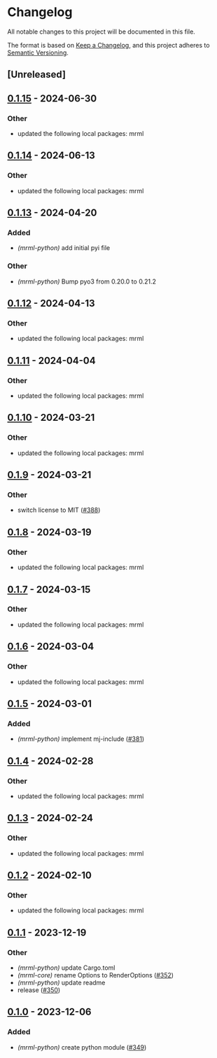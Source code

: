 # Changelog
All notable changes to this project will be documented in this file.

The format is based on [Keep a Changelog](https://keepachangelog.com/en/1.0.0/),
and this project adheres to [Semantic Versioning](https://semver.org/spec/v2.0.0.html).

## [Unreleased]

## [0.1.15](https://github.com/jdrouet/mrml/compare/mrml-python-v0.1.14...mrml-python-v0.1.15) - 2024-06-30

### Other
- updated the following local packages: mrml

## [0.1.14](https://github.com/jdrouet/mrml/compare/mrml-python-v0.1.13...mrml-python-v0.1.14) - 2024-06-13

### Other
- updated the following local packages: mrml

## [0.1.13](https://github.com/jdrouet/mrml/compare/mrml-python-v0.1.12...mrml-python-v0.1.13) - 2024-04-20

### Added
- *(mrml-python)* add initial pyi file

### Other
- *(mrml-python)* Bump pyo3 from 0.20.0 to 0.21.2

## [0.1.12](https://github.com/jdrouet/mrml/compare/mrml-python-v0.1.11...mrml-python-v0.1.12) - 2024-04-13

### Other
- updated the following local packages: mrml

## [0.1.11](https://github.com/jdrouet/mrml/compare/mrml-python-v0.1.10...mrml-python-v0.1.11) - 2024-04-04

### Other
- updated the following local packages: mrml

## [0.1.10](https://github.com/jdrouet/mrml/compare/mrml-python-v0.1.9...mrml-python-v0.1.10) - 2024-03-21

### Other
- updated the following local packages: mrml

## [0.1.9](https://github.com/jdrouet/mrml/compare/mrml-python-v0.1.8...mrml-python-v0.1.9) - 2024-03-21

### Other
- switch license to MIT ([#388](https://github.com/jdrouet/mrml/pull/388))

## [0.1.8](https://github.com/jdrouet/mrml/compare/mrml-python-v0.1.7...mrml-python-v0.1.8) - 2024-03-19

### Other
- updated the following local packages: mrml

## [0.1.7](https://github.com/jdrouet/mrml/compare/mrml-python-v0.1.6...mrml-python-v0.1.7) - 2024-03-15

### Other
- updated the following local packages: mrml

## [0.1.6](https://github.com/jdrouet/mrml/compare/mrml-python-v0.1.5...mrml-python-v0.1.6) - 2024-03-04

### Other
- updated the following local packages: mrml

## [0.1.5](https://github.com/jdrouet/mrml/compare/mrml-python-v0.1.4...mrml-python-v0.1.5) - 2024-03-01

### Added
- *(mrml-python)* implement mj-include ([#381](https://github.com/jdrouet/mrml/pull/381))

## [0.1.4](https://github.com/jdrouet/mrml/compare/mrml-python-v0.1.3...mrml-python-v0.1.4) - 2024-02-28

### Other
- updated the following local packages: mrml

## [0.1.3](https://github.com/jdrouet/mrml/compare/mrml-python-v0.1.2...mrml-python-v0.1.3) - 2024-02-24

### Other
- updated the following local packages: mrml

## [0.1.2](https://github.com/jdrouet/mrml/compare/mrml-python-v0.1.1...mrml-python-v0.1.2) - 2024-02-10

### Other
- updated the following local packages: mrml

## [0.1.1](https://github.com/jdrouet/mrml/compare/mrml-python-v0.1.0...mrml-python-v0.1.1) - 2023-12-19

### Other
- *(mrml-python)* update Cargo.toml
- *(mrml-core)* rename Options to RenderOptions ([#352](https://github.com/jdrouet/mrml/pull/352))
- *(mrml-python)* update readme
- release ([#350](https://github.com/jdrouet/mrml/pull/350))

## [0.1.0](https://github.com/jdrouet/mrml/releases/tag/mrml-python-v0.1.0) - 2023-12-06

### Added
- *(mrml-python)* create python module ([#349](https://github.com/jdrouet/mrml/pull/349))
